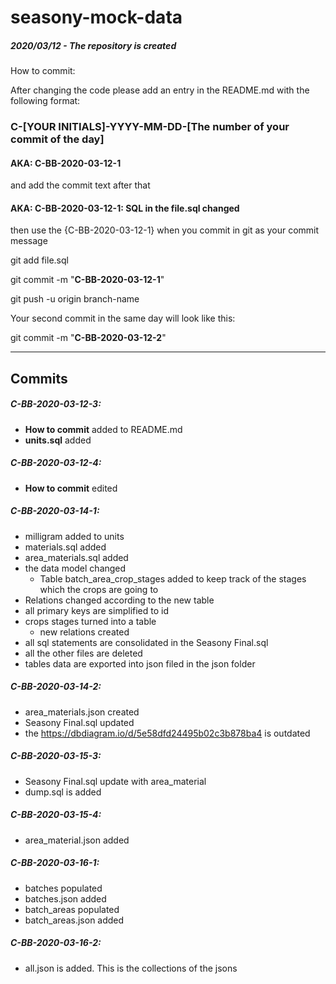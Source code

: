 # seasony-mock-data

##### 2020/03/12 - The repository is created

How to commit:

After changing the code please add an entry in the README.md with the following format:

### C-[YOUR INITIALS]-YYYY-MM-DD-[The number of your commit of the day]

#### AKA: C-BB-2020-03-12-1

and add the commit text after that

#### AKA: C-BB-2020-03-12-1: SQL in the file.sql changed

then use the {C-BB-2020-03-12-1} when you commit in git as your commit message

git add file.sql

git commit -m "**C-BB-2020-03-12-1**"

git push -u origin branch-name

Your second commit in the same day will look like this:

git commit -m "**C-BB-2020-03-12-2**"

---
## Commits

##### C-BB-2020-03-12-3:
- **How to commit** added to README.md
- **units.sql** added

##### C-BB-2020-03-12-4:
- **How to commit** edited

##### C-BB-2020-03-14-1:
- milligram added to units
- materials.sql added
- area_materials.sql added
- the data model changed
  - Table batch_area_crop_stages added to keep track of the stages which the crops are going to
- Relations changed according to the new table
- all primary keys are simplified to id
- crops stages turned into a table
  - new relations created
- all sql statements are consolidated in the Seasony Final.sql
- all the other files are deleted
- tables data are exported into json filed in the json folder

##### C-BB-2020-03-14-2:
  - area_materials.json created
  - Seasony Final.sql updated
  - the https://dbdiagram.io/d/5e58dfd24495b02c3b878ba4 is outdated 
  
  
##### C-BB-2020-03-15-3:
 - Seasony Final.sql update with area_material
 - dump.sql is added
 
 ##### C-BB-2020-03-15-4:
  - area_material.json added
 
  ##### C-BB-2020-03-16-1:
  - batches populated
  - batches.json added
  - batch_areas populated
  - batch_areas.json added
 
   ##### C-BB-2020-03-16-2:
  - all.json is added. This is the collections of the jsons